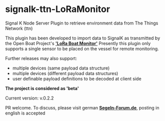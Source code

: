 # signalk-ttn-LoRaMonitor
Signal K Node Server Plugin to retrieve environment data from The Things Network (ttn)

This plugin has been developed to import data to SignalK as transmitted by the Open Boat Project's  [**'LoRa Boat Monitor'**](https://open-boat-projects.org/en/lora-bootsmonitor/ "click to read more")
Presently this plugin only supports a single sensor to be placed on the vessel for remote monitoring.

Further releases may also support:

* multiple devices (same payload data structure)
* multiple devices (different payload data structures)
* user definable payload definitions to be decoded at client side

**The project is considered as 'beta'**

Current version: v.0.2.2

PR welcome. 
To discuss, please visit german [**Segeln-Forum.de**](https://www.segeln-forum.de/board194-boot-technik/board195-open-boat-projects-org/74840-lora-monitoring-und-alarmserver/#post2124488), posting in english is accepted
